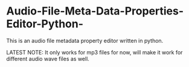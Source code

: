 # Audio-File-Meta-Data-Properties-Editor-Python-
This is an audio file metadata property editor written in python.

LATEST NOTE: It only works for mp3 files for now, will make it work for different audio wave files as well.

